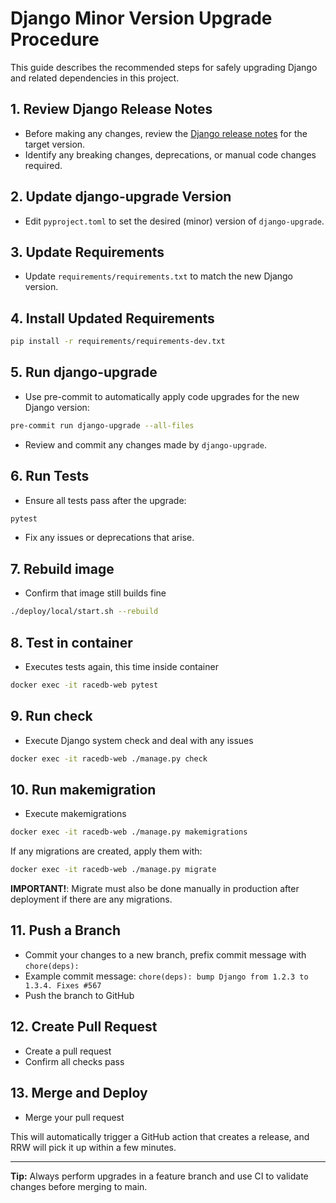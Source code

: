 # Django Minor Version Upgrade Procedure

This guide describes the recommended steps for safely upgrading Django and related dependencies in this project.

## 1. Review Django Release Notes
- Before making any changes, review the [Django release notes](https://docs.djangoproject.com/en/stable/releases/) for the target version.
- Identify any breaking changes, deprecations, or manual code changes required.

## 2. Update django-upgrade Version
- Edit `pyproject.toml` to set the desired (minor) version of `django-upgrade`.

## 3. Update Requirements
- Update `requirements/requirements.txt` to match the new Django version.

## 4. Install Updated Requirements
```bash
pip install -r requirements/requirements-dev.txt
```

## 5. Run django-upgrade
- Use pre-commit to automatically apply code upgrades for the new Django version:
```bash
pre-commit run django-upgrade --all-files
```
- Review and commit any changes made by `django-upgrade`.

## 6. Run Tests
- Ensure all tests pass after the upgrade:
```bash
pytest
```
- Fix any issues or deprecations that arise.

## 7. Rebuild image
- Confirm that image still builds fine
```bash
./deploy/local/start.sh --rebuild
```

## 8. Test in container
- Executes tests again, this time inside container
```bash
docker exec -it racedb-web pytest
```

## 9. Run check
- Execute Django system check and deal with any issues
```bash
docker exec -it racedb-web ./manage.py check
```

## 10. Run makemigration
- Execute makemigrations
```bash
docker exec -it racedb-web ./manage.py makemigrations
```

If any migrations are created, apply them with:
```bash
docker exec -it racedb-web ./manage.py migrate
```

**IMPORTANT!**: Migrate must also be done manually in production after deployment if there are any migrations.

## 11. Push a Branch

- Commit your changes to a new branch, prefix commit message with `chore(deps):`
- Example commit message: `chore(deps): bump Django from 1.2.3 to 1.3.4. Fixes #567`
- Push the branch to GitHub

## 12. Create Pull Request

- Create a pull request
- Confirm all checks pass

## 13. Merge and Deploy

- Merge your pull request

This will automatically trigger a GitHub action that creates a release, and RRW will pick it up within a few minutes.

---

**Tip:** Always perform upgrades in a feature branch and use CI to validate changes before merging to main.
